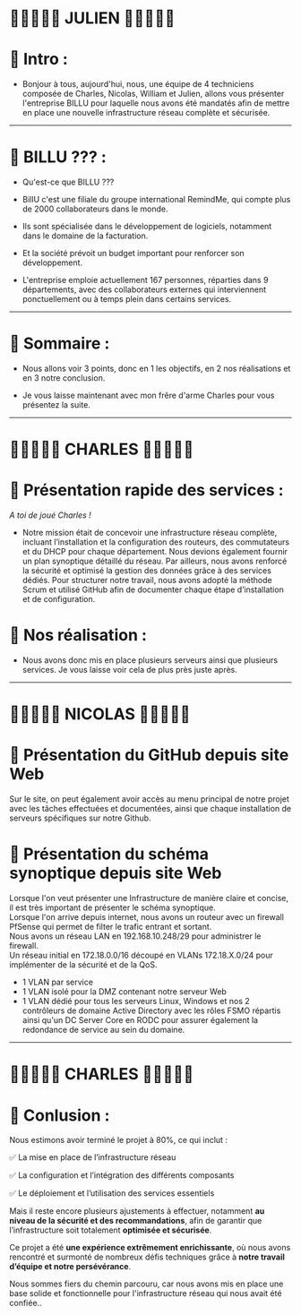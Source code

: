 # 🚨🚨🚨🚨🚨 JULIEN 🚨🚨🚨🚨🚨

# 📑 Intro :

- Bonjour à tous, aujourd'hui, nous, une équipe de 4 techniciens composée de Charles, Nicolas, William et Julien, allons vous présenter l'entreprise BILLU pour laquelle nous avons été mandatés afin de mettre en place une nouvelle infrastructure réseau complète et sécurisée.

---

# 📑 BILLU ??? :

- Qu'est-ce que BILLU ???
  
- BillU c'est une filiale du groupe international RemindMe, qui compte plus de
2000 collaborateurs dans le monde.

- Ils sont spécialisée dans le développement de logiciels, notamment dans le domaine de la facturation.

- Et la société prévoit un budget important pour renforcer son développement.

- L'entreprise emploie actuellement 167 personnes, réparties dans 9 départements, avec des collaborateurs externes qui interviennent ponctuellement ou à temps plein dans certains services.

---

# 📑 Sommaire :

- Nous allons voir 3 points, donc en 1 les objectifs, en 2 nos réalisations et en 3 notre conclusion.

- Je vous laisse maintenant avec mon frêre d'arme Charles pour vous présentez la suite.

---


# 🚨🚨🚨🚨🚨 CHARLES 🚨🚨🚨🚨🚨 

# 📑 Présentation rapide des services :

*A toi de joué Charles !*

- Notre mission était de concevoir une infrastructure réseau complète, incluant l’installation et la configuration des routeurs, des commutateurs et du DHCP pour chaque département. Nous devions également fournir un plan synoptique détaillé du réseau. Par ailleurs, nous avons renforcé la sécurité et optimisé la gestion des données grâce à des services dédiés. Pour structurer notre travail, nous avons adopté la méthode Scrum et utilisé GitHub afin de documenter chaque étape d’installation et de configuration.

# 📑 Nos réalisation :

- Nous avons donc mis en place plusieurs serveurs ainsi que plusieurs services. Je vous laisse voir cela de plus près juste après.
  
---

 # 🚨🚨🚨🚨🚨 NICOLAS 🚨🚨🚨🚨🚨

# 📑 Présentation du GitHub depuis site Web  

Sur le site, on peut également avoir accès au menu principal de notre projet avec les tâches effectuées et documentées, ainsi que chaque installation de serveurs spécifiques sur notre Github.  


# 📑 Présentation du schéma synoptique depuis site Web  

Lorsque l'on veut présenter une Infrastructure de manière claire et concise, il est très important de présenter le schéma synoptique.  
Lorsque l'on arrive depuis internet, nous avons un routeur avec un firewall PfSense qui permet de filter le trafic entrant et sortant.  
Nous avons un réseau LAN en 192.168.10.248/29 pour administrer le firewall.  
Un réseau initial en 172.18.0.0/16 découpé en VLANs 172.18.X.0/24 pour implémenter de la sécurité et de la QoS.  
- 1 VLAN par service  
- 1 VLAN isolé pour la DMZ contenant notre serveur Web  
- 1 VLAN dédié pour tous les serveurs Linux, Windows et nos 2 contrôleurs de domaine Active Directory avec les rôles FSMO répartis ainsi qu'un DC Server Core en RODC pour assurer également la redondance de service au sein du domaine.

---

# 🚨🚨🚨🚨🚨 CHARLES 🚨🚨🚨🚨🚨 

# 📑 Conlusion :
Nous estimons avoir terminé le projet à 80%, ce qui inclut :

✅ La mise en place de l’infrastructure réseau

✅ La configuration et l’intégration des différents composants

✅ Le déploiement et l’utilisation des services essentiels

Mais il reste encore plusieurs ajustements à effectuer, notamment **au niveau de la sécurité et des recommandations**, afin de garantir que l’infrastructure soit totalement **optimisée et sécurisée**.

Ce projet a été **une expérience extrêmement enrichissante**, où nous avons rencontré et surmonté de nombreux défis techniques grâce à **notre travail d’équipe et notre persévérance**.

Nous sommes fiers du chemin parcouru, car nous avons mis en place une base solide et fonctionnelle pour l'infrastructure réseau qui nous avait été confiée..
